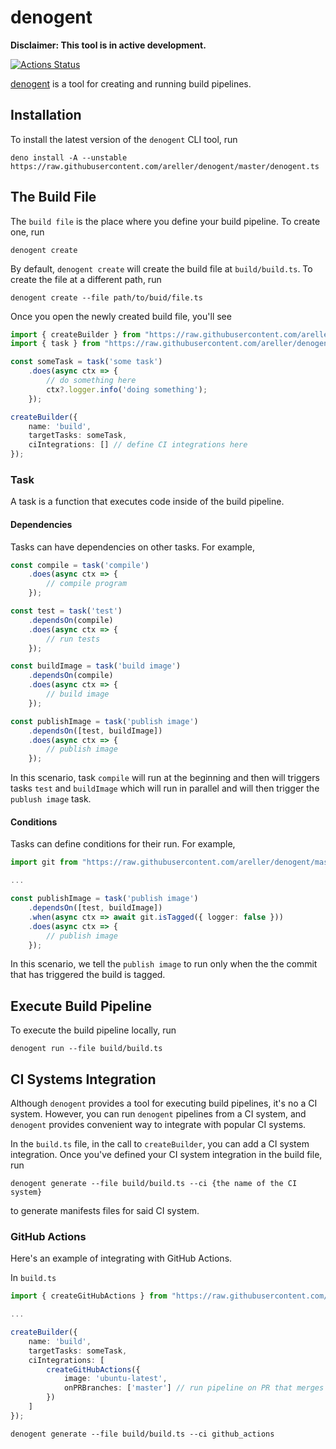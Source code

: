# denogent

**Disclaimer: This tool is in active development.**

[![Actions Status](https://github.com/areller/denogent/workflows/denogent-build/badge.svg)](https://github.com/areller/denogent/actions)

[denogent](https://github.com/areller/denogent) is a tool for creating and running build pipelines.

## Installation

To install the latest version of the `denogent` CLI tool, run

```
deno install -A --unstable https://raw.githubusercontent.com/areller/denogent/master/denogent.ts
```

## The Build File

The `build file` is the place where you define your build pipeline. To create one, run

```
denogent create
```

By default, `denogent create` will create the build file at `build/build.ts`. To create the file at a different path, run

```
denogent create --file path/to/buid/file.ts
```

Once you open the newly created build file, you'll see  

```typescript
import { createBuilder } from "https://raw.githubusercontent.com/areller/denogent/master/lib/core/builder.ts";
import { task } from "https://raw.githubusercontent.com/areller/denogent/master/lib/core/task.ts";

const someTask = task('some task')
    .does(async ctx => {
        // do something here
        ctx?.logger.info('doing something');
    });

createBuilder({
    name: 'build',
    targetTasks: someTask,
    ciIntegrations: [] // define CI integrations here
});
```

### Task

A task is a function that executes code inside of the build pipeline.

#### Dependencies

Tasks can have dependencies on other tasks. For example,  

```typescript
const compile = task('compile')
    .does(async ctx => {
        // compile program
    });

const test = task('test')
    .dependsOn(compile)
    .does(async ctx => {
        // run tests
    });

const buildImage = task('build image')
    .dependsOn(compile)
    .does(async ctx => {
        // build image
    });

const publishImage = task('publish image')
    .dependsOn([test, buildImage])
    .does(async ctx => {
        // publish image
    });
```

In this scenario, task `compile` will run at the beginning and then will triggers tasks `test` and `buildImage` which will run in parallel and will then trigger the `publush image` task.

#### Conditions

Tasks can define conditions for their run. For example,  

```typescript
import git from "https://raw.githubusercontent.com/areller/denogent/master/lib/git/git.ts";

...

const publishImage = task('publish image')
    .dependsOn([test, buildImage])
    .when(async ctx => await git.isTagged({ logger: false }))
    .does(async ctx => {
        // publish image
    });
```

In this scenario, we tell the `publish image` to run only when the the commit that has triggered the build is tagged.

## Execute Build Pipeline

To execute the build pipeline locally, run 

```
denogent run --file build/build.ts
```

## CI Systems Integration

Although `denogent` provides a tool for executing build pipelines, it's no a CI system.
However, you can run `denogent` pipelines from a CI system, and `denogent` provides convenient way to integrate with popular CI systems.

In the `build.ts` file, in the call to `createBuilder`, you can add a CI system integration. Once you've defined your CI system integration in the build file, run

```
denogent generate --file build/build.ts --ci {the name of the CI system}
```

to generate manifests files for said CI system.

### GitHub Actions

Here's an example of integrating with GitHub Actions.  

In `build.ts`  

```typescript
import { createGitHubActions } from "https://raw.githubusercontent.com/areller/denogent/master/lib/ci/github_actions/github_actions.ts";

...

createBuilder({
    name: 'build',
    targetTasks: someTask,
    ciIntegrations: [
        createGitHubActions({
            image: 'ubuntu-latest',
            onPRBranches: ['master'] // run pipeline on PR that merges to master
        })
    ]
});
```

```
denogent generate --file build/build.ts --ci github_actions
```